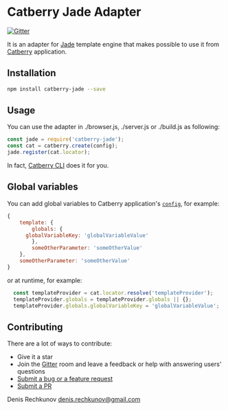 # Catberry Jade Adapter

[![Gitter](https://badges.gitter.im/Join%20Chat.svg)](https://gitter.im/catberry/main?utm_source=badge&utm_medium=badge&utm_campaign=pr-badge&utm_content=body_badge)

It is an adapter for [Jade](http://jade-lang.com/) template engine
that makes possible to use it from [Catberry](https://github.com/catberry/catberry) application.

## Installation

```bash
npm install catberry-jade --save
```

## Usage
You can use the adapter in ./browser.js, ./server.js or ./build.js as following:

```javascript
const jade = require('catberry-jade');
const cat = catberry.create(config);
jade.register(cat.locator);
```

In fact, [Catberry CLI](https://github.com/catberry/catberry-cli) does it for you.

## Global variables
You can add global variables to Catberry application's [`config`](https://github.com/reflog/catberry/blob/develop/docs/index.md#config), for example:

```javascript
{
	template: {
		globals: {
      globalVariableKey: 'globalVariableValue'
		},
		someOtherParameter: 'someOtherValue'
	},
	someOtherParameter: 'someOtherValue'
}
```

or at runtime, for example:
```javascript
  const templateProvider = cat.locator.resolve('templateProvider');
  templateProvider.globals = templateProvider.globals || {};
  templateProvider.globals.globalVariableKey = 'globalVariableValue';
```

## Contributing

There are a lot of ways to contribute:

* Give it a star
* Join the [Gitter](https://gitter.im/catberry/main) room and leave a feedback or help with answering users' questions
* [Submit a bug or a feature request](https://github.com/catberry/catberry-jade/issues)
* [Submit a PR](https://github.com/catberry/catberry-jade/blob/develop/CONTRIBUTING.md)

Denis Rechkunov <denis.rechkunov@gmail.com>
